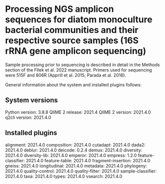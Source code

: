 # Processing NGS amplicon sequences for diatom monoculture bacterial communities and their respective source samples (16S rRNA gene amplicon sequencing)

Sample processing prior to sequencing is described in detail in the Methods section of the FIlek et al. 2022 manuscript. Primers used for sequencing were 515F and 806R (Apprill et al. 2015; Parada et al. 2016).

General information about the system and installed plugins follows:

## System versions
Python version: 3.8.8
QIIME 2 release: 2021.4
QIIME 2 version: 2021.4.0
q2cli version: 2021.4.0

## Installed plugins 
alignment: 2021.4.0
composition: 2021.4.0
cutadapt: 2021.4.0
dada2: 2021.4.0
deblur: 2021.4.0
deicode: 0.2.4
demux: 2021.4.0
diversity: 2021.4.0
diversity-lib: 2021.4.0
emperor: 2021.4.0
empress: 1.2.0
feature-classifier: 2021.4.0
feature-table: 2021.4.0
fragment-insertion: 2021.4.0
gneiss: 2021.4.0
longitudinal: 2021.4.0
metadata: 2021.4.0
phylogeny: 2021.4.0
quality-control: 2021.4.0
quality-filter: 2021.4.0
sample-classifier: 2021.4.0
taxa: 2021.4.0
types: 2021.4.0
vsearch: 2021.4.0
